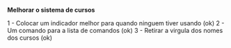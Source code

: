 **Melhorar o sistema de cursos**

1 - Colocar um indicador melhor para quando ninguem tiver usando (ok)
2 - Um comando para a lista de comandos (ok)
3 - Retirar a virgula dos nomes dos cursos (ok)